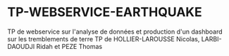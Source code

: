# TP-WEBSERVICE-EARTHQUAKE
TP de webservice sur l'analyse de données et production d'un dashboard sur les tremblements de terre
TP de HOLLIER-LAROUSSE Nicolas, LARBI-DAOUDJI Ridah et PEZE Thomas
